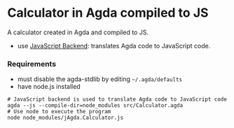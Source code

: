 # Calculator in Agda compiled to JS

A calculator created in Agda and compiled to JS.
- use [JavaScript Backend](https://agda.readthedocs.io/en/v2.5.4.2/tools/compilers.html): translates Agda code to JavaScript code.

### Requirements
- must disable the agda-stdlib by editing ```~/.agda/defaults```
- have node.js installed


```
# JavaScript backend is used to translate Agda code to JavaScript code
agda --js --compile-dir=node_modules src/Calculator.agda
# Use node to execute the program   
node node_modules/jAgda.Calculator.js
```
